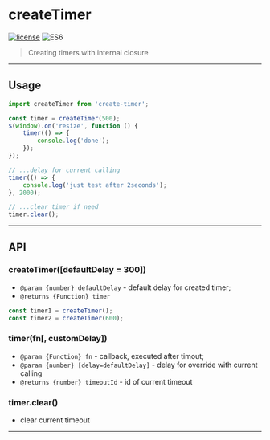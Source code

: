 # createTimer

[![license](https://img.shields.io/badge/License-MIT-blue.svg)](https://github.com/dutchenkoOleg/node-w3c-validator/blob/master/LICENSE)
![ES6](https://img.shields.io/badge/JavaScript-ES6-blue.svg)

> Creating timers with internal closure

---

## Usage

```js
import createTimer from 'create-timer';

const timer = createTimer(500);
$(window).on('resize', function () {
    timer(() => {
        console.log('done');
    });
});

// ...delay for current calling
timer(() => {
    console.log('just test after 2seconds');
}, 2000);

// ...clear timer if need
timer.clear();
```

---

## API


### createTimer([defaultDelay = 300])

- `@param {number} defaultDelay` - default delay for created timer;
- `@returns {Function} timer`

```js
const timer1 = createTimer();
const timer2 = createTimer(600);
```

### timer(fn[, customDelay])

- `@param {Function} fn` - callback, executed after timout;
- `@param {number} [delay=defaultDelay]` - delay for override with current calling
- `@returns {number} timeoutId` - id of current timeout

### timer.clear()

- clear current timeout

---
